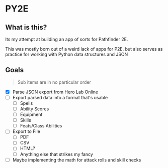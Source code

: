 # PY2E
## What is this?

Its my attempt at building an app of sorts for Pathfinder 2E.

This was mostly born out of a weird lack of apps for P2E, but also serves as practice for working with Python data structures and JSON

## Goals
> Sub items are in no particular order

- [x] Parse JSON export from Hero Lab Online
- [ ] Export parsed data into a format that's usable
  - [ ] Spells
  - [ ] Ability Scores
  - [ ] Equipment
  - [ ] Skills
  - [ ] Feats/Class Abilities

- [ ] Export to File
  - [ ] PDF
  - [ ] CSV
  - [ ] HTML?
  - [ ] Anything else that strikes my fancy
 
 - [ ] Maybe implementing the math for attack rolls and skill checks
